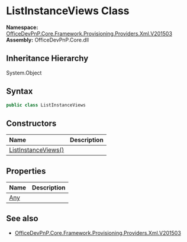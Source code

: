 # ListInstanceViews Class
  

**Namespace:** [OfficeDevPnP.Core.Framework.Provisioning.Providers.Xml.V201503](OfficeDevPnP.Core.Framework.Provisioning.Providers.Xml.V201503.md)  
**Assembly:** OfficeDevPnP.Core.dll  
## Inheritance Hierarchy
System.Object  
## Syntax
```C#
public class ListInstanceViews
```
## Constructors
|**Name**|**Description**|
|:-----|:-----|
| [ListInstanceViews()](OfficeDevPnP.Core.Framework.Provisioning.Providers.Xml.V201503.ListInstanceViews.ctor1.md) |  
## Properties
|**Name**|**Description**|
|:-----|:-----|
| [Any](OfficeDevPnP.Core.Framework.Provisioning.Providers.Xml.V201503.ListInstanceViews.Any.md) | 
## See also
- [OfficeDevPnP.Core.Framework.Provisioning.Providers.Xml.V201503](OfficeDevPnP.Core.Framework.Provisioning.Providers.Xml.V201503.md)
